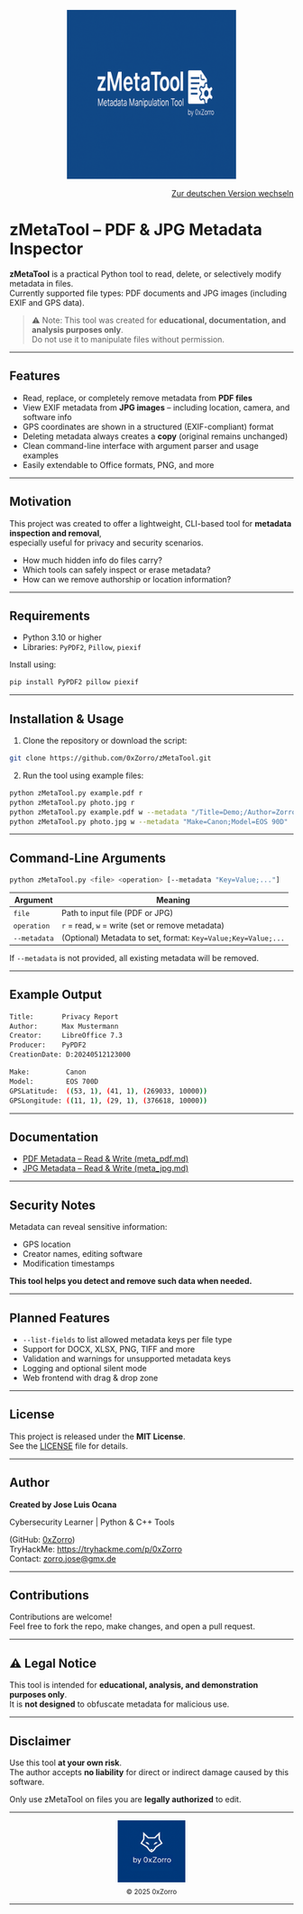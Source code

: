 <p align="center">
  <img src="Banner.png" alt="zMetaTool" width="300"/>
</p>

<p align="right">
  <a href="./README.md">Zur deutschen Version wechseln</a>
</p>

# zMetaTool – PDF & JPG Metadata Inspector

**zMetaTool** is a practical Python tool to read, delete, or selectively modify metadata in files.  
Currently supported file types: PDF documents and JPG images (including EXIF and GPS data).

> ⚠️ Note: This tool was created for **educational, documentation, and analysis purposes only**.  
> Do not use it to manipulate files without permission.

---

## Features

- Read, replace, or completely remove metadata from **PDF files**
- View EXIF metadata from **JPG images** – including location, camera, and software info
- GPS coordinates are shown in a structured (EXIF-compliant) format
- Deleting metadata always creates a **copy** (original remains unchanged)
- Clean command-line interface with argument parser and usage examples
- Easily extendable to Office formats, PNG, and more

---

## Motivation

This project was created to offer a lightweight, CLI-based tool for **metadata inspection and removal**,  
especially useful for privacy and security scenarios.

- How much hidden info do files carry?
- Which tools can safely inspect or erase metadata?
- How can we remove authorship or location information?

---

## Requirements

- Python 3.10 or higher
- Libraries: `PyPDF2`, `Pillow`, `piexif`

Install using:
```bash
pip install PyPDF2 pillow piexif
```

---

## Installation & Usage

1. Clone the repository or download the script:
```bash
git clone https://github.com/0xZorro/zMetaTool.git
```

2. Run the tool using example files:
```bash
python zMetaTool.py example.pdf r
python zMetaTool.py photo.jpg r
python zMetaTool.py example.pdf w --metadata "/Title=Demo;/Author=Zorro"
python zMetaTool.py photo.jpg w --metadata "Make=Canon;Model=EOS 90D"
```

---

## Command-Line Arguments

```bash
python zMetaTool.py <file> <operation> [--metadata "Key=Value;..."]
```

| Argument     | Meaning                                                            |
|--------------|---------------------------------------------------------------------|
| `file`       | Path to input file (PDF or JPG)                                    |
| `operation`  | `r` = read, `w` = write (set or remove metadata)                   |
| `--metadata` | (Optional) Metadata to set, format: `Key=Value;Key=Value;...`       |

If `--metadata` is not provided, all existing metadata will be removed.

---

## Example Output

```bash
Title:       Privacy Report
Author:      Max Mustermann
Creator:     LibreOffice 7.3
Producer:    PyPDF2
CreationDate: D:20240512123000
```

```bash
Make:         Canon
Model:        EOS 700D
GPSLatitude:  ((53, 1), (41, 1), (269033, 10000))
GPSLongitude: ((11, 1), (29, 1), (376618, 10000))
```

---

## Documentation

- [PDF Metadata – Read & Write (meta_pdf.md)](./doc_EN/meta_pdf_en.md)
- [JPG Metadata – Read & Write (meta_jpg.md)](./doc_EN/meta_jpg_en.md)

---

## Security Notes

Metadata can reveal sensitive information:

- GPS location
- Creator names, editing software
- Modification timestamps

**This tool helps you detect and remove such data when needed.**

---

## Planned Features

- `--list-fields` to list allowed metadata keys per file type
- Support for DOCX, XLSX, PNG, TIFF and more
- Validation and warnings for unsupported metadata keys
- Logging and optional silent mode
- Web frontend with drag & drop zone

---

## License

This project is released under the **MIT License**.  
See the [LICENSE](LICENSE) file for details.

---

## Author

**Created by Jose Luis Ocana**

Cybersecurity Learner | Python & C++ Tools

(GitHub: [0xZorro](https://github.com/0xZorro))  
TryHackMe: https://tryhackme.com/p/0xZorro  
Contact: zorro.jose@gmx.de

---

## Contributions

Contributions are welcome!  
Feel free to fork the repo, make changes, and open a pull request.

---

## ⚠️ Legal Notice

This tool is intended for **educational, analysis, and demonstration purposes only**.  
It is **not designed** to obfuscate metadata for malicious use.

---

## Disclaimer

Use this tool **at your own risk**.  
The author accepts **no liability** for direct or indirect damage caused by this software.

Only use zMetaTool on files you are **legally authorized** to edit.

---

<div align="center">
  <img src="brand.png" alt="by 0xZorro" width="120"/>
  <br/>
  <sub>© 2025 0xZorro</sub>
</div>

---
